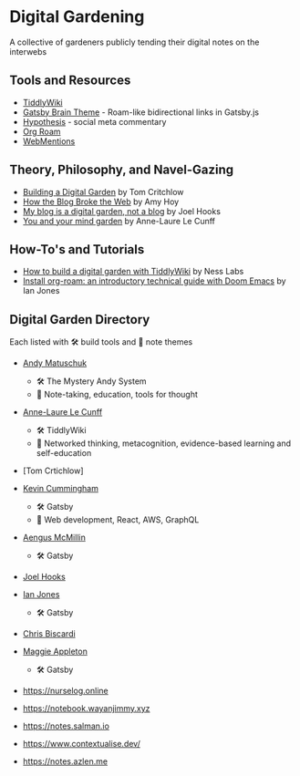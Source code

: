 # Digital Gardening

A collective of gardeners publicly tending their digital notes on the interwebs

## Tools and Resources

- [TiddlyWiki](https://tiddlywiki.com/)
- [Gatsby Brain Theme](https://github.com/aengusmcmillin/gatsby-theme-brain) - Roam-like bidirectional links in Gatsby.js
- [Hypothesis](https://web.hypothes.is/) - social meta commentary
- [Org Roam](https://org-roam.readthedocs.io/en/develop/installation/)
- [WebMentions](https://webmention.io/)

## Theory, Philosophy, and Navel-Gazing

- [Building a Digital Garden](https://tomcritchlow.com/2019/02/17/building-digital-garden/) by Tom Critchlow
- [How the Blog Broke the Web](https://stackingthebricks.com/how-blogs-broke-the-web/) by Amy Hoy
- [My blog is a digital garden, not a blog](https://joelhooks.com/digital-garden) by Joel Hooks
- [You and your mind garden](https://nesslabs.com/mind-garden) by Anne-Laure Le Cunff

## How-To's and Tutorials

- [How to build a digital garden with TiddlyWiki](https://nesslabs.com/digital-garden-tiddlywiki) by Ness Labs
- [Install org-roam: an introductory technical guide with Doom Emacs]( https://www.ianjones.us/blog/2020-05-05-doom-emacs/) by Ian Jones

## Digital Garden Directory

Each listed with 🛠 build tools and 🌿 note themes

- [Andy Matuschuk](https://notes.andymatuschak.org/)
  - 🛠 The Mystery Andy System
  - 🌿 Note-taking, education, tools for thought

- [Anne-Laure Le Cunff](https://www.mentalnodes.com/)
  - 🛠 TiddlyWiki
  - 🌿 Networked thinking, metacognition, evidence-based learning and self-education
  
- [Tom Crtichlow]

- [Kevin Cummingham](https://kevincunningham.co.uk)
  - 🛠 Gatsby
  - 🌿 Web development, React, AWS, GraphQL
  
- [Aengus McMillin](https://aengusmcmillin.com/brain)
  - 🛠 Gatsby
  
- [Joel Hooks](https://joelhooks.com/)
  
- [Ian Jones](https://ianjones.us/notes)
  - 🛠 Gatsby

- [Chris Biscardi](https://www.christopherbiscardi.com/garden)

- [Maggie Appleton](http://maggieappleton.com/)
  - 🛠 Gatsby
  
- https://nurselog.online
- https://notebook.wayanjimmy.xyz
- https://notes.salman.io
- https://www.contextualise.dev/
- https://notes.azlen.me
